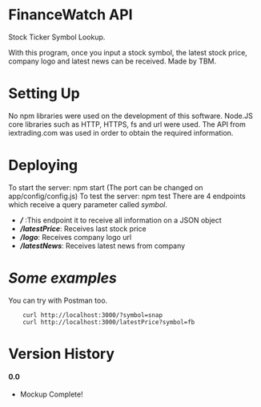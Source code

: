 FinanceWatch API
=================
Stock Ticker Symbol Lookup.

With this program, once you input a stock symbol, the latest stock price, company logo and latest news 
can be received.
Made by TBM.

Setting Up
=================
No npm libraries were used on the development of this software. Node.JS core libraries such as
HTTP, HTTPS, fs and url were used.
The API from iextrading.com was used in order to obtain the required information.

Deploying
=================
To start the server: npm start (The port can be changed on app/config/config.js)
To test the server: npm test
There are 4 endpoints which receive a query parameter called _symbol_.
* ***/*** :This endpoint it to receive all information on a JSON object
* ***/latestPrice***: Receives last stock price
* ***/logo***: Receives company logo url
* ***/latestNews***: Receives latest news from company

***Some examples***
===================

You can try with Postman too.
```
    curl http://localhost:3000/?symbol=snap
    curl http://localhost:3000/latestPrice?symbol=fb
```

Version History
=================
#### 0.0
- Mockup Complete!
